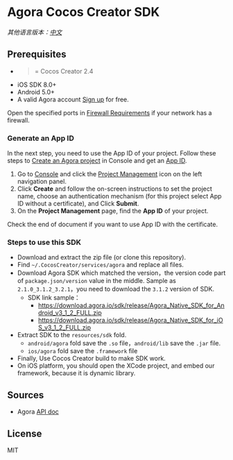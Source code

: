 # Agora Cocos Creator SDK

*其他语言版本：[中文](README.zh.md)*

## Prerequisites

* >= Cocos Creator 2.4
* iOS SDK 8.0+
* Android 5.0+
* A valid Agora account [Sign up](https://dashboard.agora.io/en/) for free.

Open the specified ports in [Firewall Requirements](https://docs.agora.io/en/Agora%20Platform/firewall?platform=All%20Platforms) if your network has a firewall.

### Generate an App ID

In the next step, you need to use the App ID of your project. Follow these steps to [Create an Agora project](https://docs.agora.io/en/Agora%20Platform/manage_projects?platform=All%20Platformshttps://docs.agora.io/en/Agora%20Platform/manage_projects?platform=All%20Platforms#create-a-new-project) in Console and get an [App ID](https://docs.agora.io/en/Agora%20Platform/terms?platform=All%20Platforms#a-nameappidaapp-id).

1. Go to [Console](https://dashboard.agora.io/) and click the [Project Management](https://dashboard.agora.io/projects) icon on the left navigation panel. 
2. Click **Create** and follow the on-screen instructions to set the project name, choose an authentication mechanism (for this project select App ID without a certificate), and Click **Submit**. 
3. On the **Project Management** page, find the **App ID** of your project. 

Check the end of document if you want to use App ID with the certificate.

### Steps to use this SDK

* Download and extract the zip file (or clone this repository).
* Find `~/.CocosCreator/services/agora` and replace all files.
* Download Agora SDK which matched the version，the version code part of `package.json/version` value in the middle.
  Sample as `2.1.0_3.1.2_3.2.1`，you need to download the `3.1.2` version of SDK.
  - SDK link sample：
    - https://download.agora.io/sdk/release/Agora_Native_SDK_for_Android_v3_1_2_FULL.zip
    - https://download.agora.io/sdk/release/Agora_Native_SDK_for_iOS_v3_1_2_FULL.zip
* Extract SDK to the `resources/sdk` fold.
  - `android/agora` fold save the `.so` file，`android/lib` save the `.jar` file.
  - `ios/agora` fold save the `.framework` file
* Finally, Use Cocos Creator build to make SDK work.
* On iOS platform, you should open the XCode project, and embed our framework, because it is dynamic library.

## Sources

* Agora [API doc](https://docs.agora.io/en/)

## License

MIT

